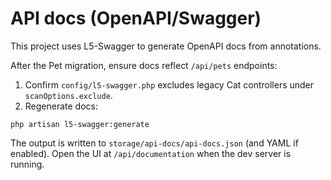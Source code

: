 # API docs (OpenAPI/Swagger)

This project uses L5-Swagger to generate OpenAPI docs from annotations.

After the Pet migration, ensure docs reflect `/api/pets` endpoints:

1. Confirm `config/l5-swagger.php` excludes legacy Cat controllers under `scanOptions.exclude`.
2. Regenerate docs:

```
php artisan l5-swagger:generate
```

The output is written to `storage/api-docs/api-docs.json` (and YAML if enabled). Open the UI at `/api/documentation` when the dev server is running.
